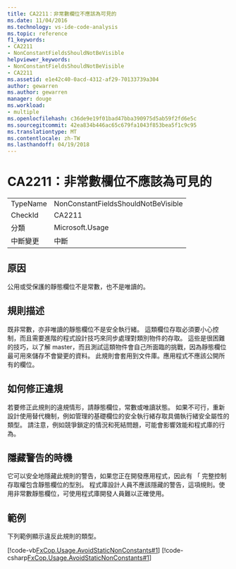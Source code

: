 ```yaml
---
title: CA2211：非常數欄位不應該為可見的
ms.date: 11/04/2016
ms.technology: vs-ide-code-analysis
ms.topic: reference
f1_keywords:
- CA2211
- NonConstantFieldsShouldNotBeVisible
helpviewer_keywords:
- NonConstantFieldsShouldNotBeVisible
- CA2211
ms.assetid: e1e42c40-0acd-4312-af29-70133739a304
author: gewarren
ms.author: gewarren
manager: douge
ms.workload:
- multiple
ms.openlocfilehash: c36de9e19f01bad47bba390975d5ab59f2fd6e5c
ms.sourcegitcommit: 42ea834b446ac65c679fa1043f853bea5f1c9c95
ms.translationtype: MT
ms.contentlocale: zh-TW
ms.lasthandoff: 04/19/2018
---
```

# <a name="ca2211-non-constant-fields-should-not-be-visible"></a>CA2211：非常數欄位不應該為可見的
|||
|-|-|
|TypeName|NonConstantFieldsShouldNotBeVisible|
|CheckId|CA2211|
|分類|Microsoft.Usage|
|中斷變更|中斷|

## <a name="cause"></a>原因
 公用或受保護的靜態欄位不是常數，也不是唯讀的。

## <a name="rule-description"></a>規則描述
 既非常數，亦非唯讀的靜態欄位不是安全執行緒。 這類欄位存取必須要小心控制，而且需要進階的程式設計技巧來同步處理對類別物件的存取。 這些是很困難的技巧，以了解 master，而且測試這類物件會自己所面臨的挑戰，因為靜態欄位最可用來儲存不會變更的資料。 此規則會套用到文件庫。應用程式不應該公開所有的欄位。

## <a name="how-to-fix-violations"></a>如何修正違規
 若要修正此規則的違規情形，請靜態欄位，常數或唯讀狀態。 如果不可行，重新設計使用替代機制，例如管理的基礎欄位的安全執行緒存取具備執行緒安全屬性的類型。 請注意，例如競爭鎖定的情況和死結問題，可能會影響效能和程式庫的行為。

## <a name="when-to-suppress-warnings"></a>隱藏警告的時機
 它可以安全地隱藏此規則的警告，如果您正在開發應用程式，因此有 「 完整控制存取權包含靜態欄位的型別。 程式庫設計人員不應該隱藏的警告，這項規則。使用非常數靜態欄位，可使用程式庫開發人員難以正確使用。

## <a name="example"></a>範例
 下列範例顯示違反此規則的類型。

 [!code-vb[FxCop.Usage.AvoidStaticNonConstants#1](../code-quality/codesnippet/VisualBasic/ca2211-non-constant-fields-should-not-be-visible_1.vb)]
 [!code-csharp[FxCop.Usage.AvoidStaticNonConstants#1](../code-quality/codesnippet/CSharp/ca2211-non-constant-fields-should-not-be-visible_1.cs)]